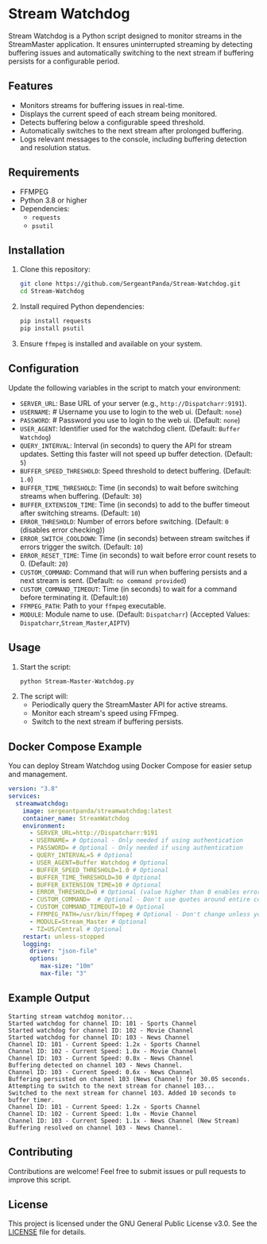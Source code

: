 # Stream Watchdog

Stream Watchdog is a Python script designed to monitor streams in the StreamMaster application. It ensures uninterrupted streaming by detecting buffering issues and automatically switching to the next stream if buffering persists for a configurable period.

## Features
- Monitors streams for buffering issues in real-time.
- Displays the current speed of each stream being monitored.
- Detects buffering below a configurable speed threshold.
- Automatically switches to the next stream after prolonged buffering.
- Logs relevant messages to the console, including buffering detection and resolution status.

## Requirements
- FFMPEG
- Python 3.8 or higher
- Dependencies:
  - `requests`
  - `psutil`

## Installation
1. Clone this repository:
   ```bash
   git clone https://github.com/SergeantPanda/Stream-Watchdog.git
   cd Stream-Watchdog
   ```
2. Install required Python dependencies:
   ```bash
   pip install requests
   pip install psutil
   ```
3. Ensure `ffmpeg` is installed and available on your system.

## Configuration
Update the following variables in the script to match your environment:

- `SERVER_URL`: Base URL of your server (e.g., `http://Dispatcharr:9191`).
- `USERNAME`: # Username you use to login to the web ui. (Default: `none`)
- `PASSWORD`: # Password you use to login to the web ui. (Default: `none`)
- `USER_AGENT`: Identifier used for the watchdog client. (Default: `Buffer Watchdog`)
- `QUERY_INTERVAL`: Interval (in seconds) to query the API for stream updates. Setting this faster will not speed up buffer detection. (Default: `5`)
- `BUFFER_SPEED_THRESHOLD`: Speed threshold to detect buffering. (Default: `1.0`)
- `BUFFER_TIME_THRESHOLD`: Time (in seconds) to wait before switching streams when buffering. (Default: `30`)
- `BUFFER_EXTENSION_TIME`: Time (in seconds) to add to the buffer timeout after switching streams. (Default: `10`)
- `ERROR_THRESHOLD`: Number of errors before switching. (Default: `0` (disables error checking))
- `ERROR_SWITCH_COOLDOWN`: Time (in seconds) between stream switches if errors trigger the switch. (Default: `10`)
- `ERROR_RESET_TIME`: Time (in seconds) to wait before error count resets to 0. (Default: `20`)
- `CUSTOM_COMMAND`: Command that will run when buffering persists and a next stream is sent. (Default: `no command provided`)
- `CUSTOM_COMMAND_TIMEOUT`: Time (in seconds) to wait for a command before terminating it. (Default:`10`)
- `FFMPEG_PATH`: Path to your `ffmpeg` executable.
- `MODULE`: Module name to use. (Default: `Dispatcharr`) (Accepted Values: `Dispatcharr`,`Stream_Master`,`AIPTV`)

## Usage
1. Start the script:
   ```bash
   python Stream-Master-Watchdog.py
   ```
2. The script will:
   - Periodically query the StreamMaster API for active streams.
   - Monitor each stream's speed using FFmpeg.
   - Switch to the next stream if buffering persists.

## Docker Compose Example
You can deploy Stream Watchdog using Docker Compose for easier setup and management.
```yaml
version: "3.8"
services:
  streamwatchdog:
    image: sergeantpanda/streamwatchdog:latest
    container_name: StreamWatchdog
    environment:
      - SERVER_URL=http://Dispatcharr:9191
      - USERNAME= # Optional - Only needed if using authentication
      - PASSWORD= # Optional - Only needed if using authentication
      - QUERY_INTERVAL=5 # Optional
      - USER_AGENT=Buffer Watchdog # Optional
      - BUFFER_SPEED_THRESHOLD=1.0 # Optional
      - BUFFER_TIME_THRESHOLD=30 # Optional
      - BUFFER_EXTENSION_TIME=10 # Optional
      - ERROR_THRESHOLD=0 # Optional (value higher than 0 enables error checking)
      - CUSTOM_COMMAND=  # Optional - Don't use quotes around entire command
      - CUSTOM_COMMAND_TIMEOUT=10 # Optional
      - FFMPEG_PATH=/usr/bin/ffmpeg # Optional - Don't change unless you know what you're doing
      - MODULE=Stream_Master # Optional
      - TZ=US/Central # Optional
    restart: unless-stopped
    logging:
      driver: "json-file"
      options:
         max-size: "10m"
         max-file: "3"
```

## Example Output
```
Starting stream watchdog monitor...
Started watchdog for channel ID: 101 - Sports Channel
Started watchdog for channel ID: 102 - Movie Channel
Started watchdog for channel ID: 103 - News Channel
Channel ID: 101 - Current Speed: 1.2x - Sports Channel
Channel ID: 102 - Current Speed: 1.0x - Movie Channel
Channel ID: 103 - Current Speed: 0.8x - News Channel
Buffering detected on channel 103 - News Channel.
Channel ID: 103 - Current Speed: 0.6x - News Channel
Buffering persisted on channel 103 (News Channel) for 30.05 seconds.
Attempting to switch to the next stream for channel 103...
Switched to the next stream for channel 103. Added 10 seconds to buffer timer.
Channel ID: 101 - Current Speed: 1.2x - Sports Channel
Channel ID: 102 - Current Speed: 1.0x - Movie Channel
Channel ID: 103 - Current Speed: 1.1x - News Channel (New Stream)
Buffering resolved on channel 103 - News Channel.
```

## Contributing
Contributions are welcome! Feel free to submit issues or pull requests to improve this script.

## License
This project is licensed under the GNU General Public License v3.0. See the [LICENSE](./LICENSE) file for details.

